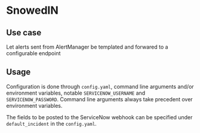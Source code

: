 # SnowedIN

## Use case

Let alerts sent from AlertManager be templated and forwared to a configurable endpoint

## Usage

Configuration is done through `config.yaml`, command line arguments and/or environment variables, notable `SERVICENOW_USERNAME` and `SERVICENOW_PASSWORD`.
Command line arguments always take precedent over environment variables.

The fields to be posted to the ServiceNow webhook can be specified under `default_incident` in the `config.yaml`.

